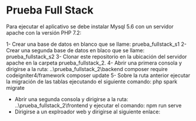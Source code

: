 # Prueba Full Stack

Para ejecutar el aplicativo se debe instalar Mysql 5.6 con un servidor apache con la versión PHP 7.2:

1- Crear una base de datos en blanco que se llame: prueba_fullstack_s1
2- Crear una segunda base de datos en blaco que se llame: prueba_fullstack_s2
3- Clonar este repositorio en la ubicación del servidor apache en la carpeta prueba_fullstack_2.
4- Abrir una primera consola y dirigirse a la ruta: ..\prueba_fullstack_2\backend
composer require codeigniter4/framework
composer update
5- Sobre la ruta anterior ejecutar la migración de las tablas ejecutando el siguiente comando: php spark migrate
- Abrir una segunda consola y dirigirse a la ruta: ..\prueba_fullstack_2\frontend y ejecutar el comando: npm run serve
- Dirigirse a un explroador web y dirigirse al siguiente enlace: 
